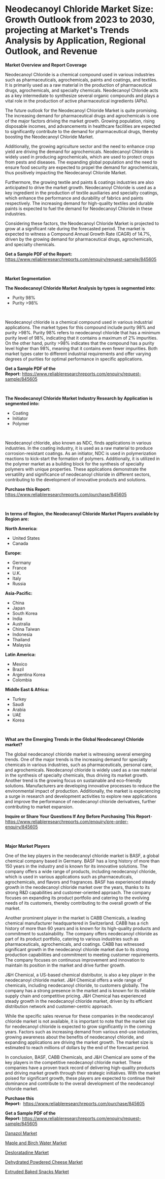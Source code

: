 <p><h1>Neodecanoyl Chloride Market Size: Growth Outlook from 2023 to 2030, projecting at Market's Trends Analysis by Application, Regional Outlook, and Revenue</h1></p><p><strong>Market Overview and Report Coverage</strong></p>
<p><p>Neodecanoyl Chloride is a chemical compound used in various industries such as pharmaceuticals, agrochemicals, paints and coatings, and textiles. It is primarily used as a raw material in the production of pharmaceutical drugs, agrochemicals, and specialty chemicals. Neodecanoyl Chloride acts as a key intermediate to synthesize several organic compounds and plays a vital role in the production of active pharmaceutical ingredients (APIs).</p><p>The future outlook for the Neodecanoyl Chloride Market is quite promising. The increasing demand for pharmaceutical drugs and agrochemicals is one of the major factors driving the market growth. Growing population, rising disposable incomes, and advancements in healthcare facilities are expected to significantly contribute to the demand for pharmaceutical drugs, thereby boosting the Neodecanoyl Chloride Market.</p><p>Additionally, the growing agriculture sector and the need to enhance crop yield are driving the demand for agrochemicals. Neodecanoyl Chloride is widely used in producing agrochemicals, which are used to protect crops from pests and diseases. The expanding global population and the need to ensure food security are expected to propel the demand for agrochemicals, thus positively impacting the Neodecanoyl Chloride Market.</p><p>Furthermore, the growing textile and paints & coatings industries are also anticipated to drive the market growth. Neodecanoyl Chloride is used as a key ingredient in the production of textile auxiliaries and specialty coatings, which enhance the performance and durability of fabrics and paints respectively. The increasing demand for high-quality textiles and durable paints is expected to fuel the demand for Neodecanoyl Chloride in these industries.</p><p>Considering these factors, the Neodecanoyl Chloride Market is projected to grow at a significant rate during the forecasted period. The market is expected to witness a Compound Annual Growth Rate (CAGR) of 14.7%, driven by the growing demand for pharmaceutical drugs, agrochemicals, and specialty chemicals.</p></p>
<p><strong>Get a Sample PDF of the Report:</strong> <a href="https://www.reliableresearchreports.com/enquiry/request-sample/845605">https://www.reliableresearchreports.com/enquiry/request-sample/845605</a></p>
<p>&nbsp;</p>
<p><strong>Market Segmentation</strong></p>
<p><strong>The Neodecanoyl Chloride Market Analysis by types is segmented into:</strong></p>
<p><ul><li>Purity 98%</li><li>Purity >98%</li></ul></p>
<p>&nbsp;</p>
<p><p>Neodecanoyl chloride is a chemical compound used in various industrial applications. The market types for this compound include purity 98% and purity >98%. Purity 98% refers to neodecanoyl chloride that has a minimum purity level of 98%, indicating that it contains a maximum of 2% impurities. On the other hand, purity >98% indicates that the compound has a purity level higher than 98%, meaning that it contains even fewer impurities. Both market types cater to different industrial requirements and offer varying degrees of purities for optimal performance in specific applications.</p></p>
<p><strong>Get a Sample PDF of the Report:</strong>&nbsp;<a href="https://www.reliableresearchreports.com/enquiry/request-sample/845605">https://www.reliableresearchreports.com/enquiry/request-sample/845605</a></p>
<p>&nbsp;</p>
<p><strong>The Neodecanoyl Chloride Market Industry Research by Application is segmented into:</strong></p>
<p><ul><li>Coating</li><li>Initiator</li><li>Polymer</li></ul></p>
<p>&nbsp;</p>
<p><p>Neodecanoyl chloride, also known as NDC, finds applications in various industries. In the coating industry, it is used as a raw material to produce corrosion-resistant coatings. As an initiator, NDC is used in polymerization reactions to kick-start the formation of polymers. Additionally, it is utilized in the polymer market as a building block for the synthesis of specialty polymers with unique properties. These applications demonstrate the versatility and significance of neodecanoyl chloride in different sectors, contributing to the development of innovative products and solutions.</p></p>
<p><strong>Purchase this Report:</strong>&nbsp; <a href="https://www.reliableresearchreports.com/purchase/845605">https://www.reliableresearchreports.com/purchase/845605</a></p>
<p>&nbsp;</p>
<p><strong>In terms of Region, the Neodecanoyl Chloride Market Players available by Region are:</strong></p>
<p>
    <p> <strong> North America: </strong>
        <ul>
            <li>United States</li>
            <li>Canada</li>
        </ul>
        </p> 
    <p> <strong> Europe: </strong>
        <ul>
            <li>Germany</li>
            <li>France</li>
            <li>U.K.</li>
            <li>Italy</li>
            <li>Russia</li>
        </ul>
        </p> 
    <p> <strong> Asia-Pacific: </strong>
        <ul>
            <li>China</li>
            <li>Japan</li>
            <li>South Korea</li>
            <li>India</li>
            <li>Australia</li>
            <li>China Taiwan</li>
            <li>Indonesia</li>
            <li>Thailand</li>
            <li>Malaysia</li>
        </ul>
        </p> 
    <p> <strong> Latin America: </strong>
        <ul>
            <li>Mexico</li>
            <li>Brazil</li>
            <li>Argentina Korea</li>
            <li>Colombia</li>
        </ul>
        </p> 
    <p> <strong> Middle East & Africa: </strong>
        <ul>
            <li>Turkey</li>
            <li>Saudi</li>
            <li>Arabia</li>
            <li>UAE</li>
            <li>Korea</li>
        </ul>
    </p>
    </p>
<p>&nbsp;</p>
<p><strong>What are the Emerging Trends in the Global Neodecanoyl Chloride market?</strong></p>
<p><p>The global neodecanoyl chloride market is witnessing several emerging trends. One of the major trends is the increasing demand for specialty chemicals in various industries, such as pharmaceuticals, personal care, and agrochemicals. Neodecanoyl chloride is widely used as a raw material in the synthesis of specialty chemicals, thus driving its market growth. Another trend is the growing focus on sustainable and eco-friendly solutions. Manufacturers are developing innovative processes to reduce the environmental impact of production. Additionally, the market is experiencing a surge in research and development activities to explore new applications and improve the performance of neodecanoyl chloride derivatives, further contributing to market expansion.</p></p>
<p><strong>Inquire or Share Your Questions If Any Before Purchasing This Report</strong>- <a href="https://www.reliableresearchreports.com/enquiry/pre-order-enquiry/845605">https://www.reliableresearchreports.com/enquiry/pre-order-enquiry/845605</a></p>
<p>&nbsp;</p>
<p><strong>Major Market Players</strong></p>
<p><p>One of the key players in the neodecanoyl chloride market is BASF, a global chemical company based in Germany. BASF has a long history of more than 150 years in the industry and is known for its innovative solutions. The company offers a wide range of products, including neodecanoyl chloride, which is used in various applications such as pharmaceuticals, agrochemicals, and flavors and fragrances. BASF has experienced steady growth in the neodecanoyl chloride market over the years, thanks to its strong R&D capabilities and customer-oriented approach. The company focuses on expanding its product portfolio and catering to the evolving needs of its customers, thereby contributing to the overall growth of the market.</p><p>Another prominent player in the market is CABB Chemicals, a leading chemical manufacturer headquartered in Switzerland. CABB has a rich history of more than 60 years and is known for its high-quality products and commitment to sustainability. The company offers neodecanoyl chloride as part of its product portfolio, catering to various industries such as pharmaceuticals, agrochemicals, and coatings. CABB has witnessed significant growth in the neodecanoyl chloride market due to its strong production capabilities and commitment to meeting customer requirements. The company focuses on continuous improvement and innovation to maintain its position in the market and drive further growth.</p><p>J&H Chemical, a US-based chemical distributor, is also a key player in the neodecanoyl chloride market. J&H Chemical offers a wide range of chemicals, including neodecanoyl chloride, to customers globally. The company has a strong presence in the market and is known for its reliable supply chain and competitive pricing. J&H Chemical has experienced steady growth in the neodecanoyl chloride market, driven by its efficient distribution network and customer-centric approach.</p><p>While the specific sales revenue for these companies in the neodecanoyl chloride market is not available, it is important to note that the market size for neodecanoyl chloride is expected to grow significantly in the coming years. Factors such as increasing demand from various end-use industries, growing awareness about the benefits of neodecanoyl chloride, and expanding applications are driving the market growth. The market size is estimated to reach millions of dollars by the end of the forecast period.</p><p>In conclusion, BASF, CABB Chemicals, and J&H Chemical are some of the key players in the competitive neodecanoyl chloride market. These companies have a proven track record of delivering high-quality products and driving market growth through their strategic initiatives. With the market poised for significant growth, these players are expected to continue their dominance and contribute to the overall development of the neodecanoyl chloride market.</p></p>
<p><strong>Purchase this Report:</strong>&nbsp;&nbsp;<a href="https://www.reliableresearchreports.com/purchase/845605">https://www.reliableresearchreports.com/purchase/845605</a></p>
<p></p>
<p><strong>Get a Sample PDF of the Report:</strong>&nbsp;<a href="https://www.reliableresearchreports.com/enquiry/request-sample/845605">https://www.reliableresearchreports.com/enquiry/request-sample/845605</a></p>
<p><p><a href="https://github.com/Chiragrp26/Market-Research-Report-List-1/blob/main/danazol-market.md">Danazol Market</a></p><p><a href="https://medium.com/@dorothypeters68/maple-and-birch-water-market-analysis-its-cagr-market-segmentation-and-global-industry-overview-0a61d453dbd0">Maple and Birch Water Market</a></p><p><a href="https://github.com/AKSHATREPORTPRIME/Market-Research-Report-List-1/blob/main/desloratadine-market.md">Desloratadine Market</a></p><p><a href="https://medium.com/@helenablick2023/dehydrated-powdered-cheese-market-outlook-industry-overview-and-forecast-2023-to-2030-ab2ad6f0d5b6">Dehydrated Powdered Cheese Market</a></p><p><a href="https://medium.com/@annarussell1981/decoding-extruded-baked-snacks-market-metrics-market-share-trends-and-growth-patterns-1f8d8524670c">Extruded Baked Snacks Market</a></p></p>
